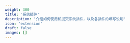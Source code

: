 ```yaml
---
weight: 300
title: '系统插件'
description: '介绍如何使用和提交系统插件，以及各插件的填写说明'
icon: 'extension'
draft: false
images: []
---
```

<!-- 300 ~ 400 -->
